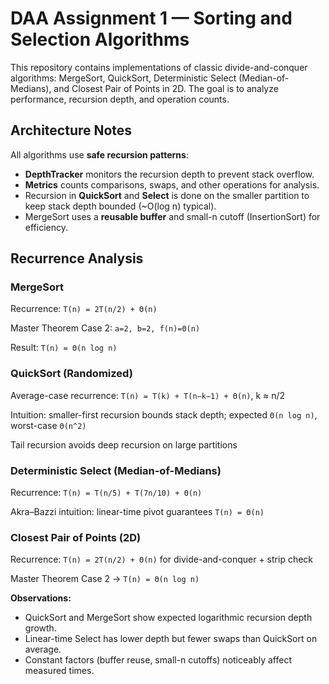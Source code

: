 # DAA Assignment 1 — Sorting and Selection Algorithms

This repository contains implementations of classic divide-and-conquer algorithms: MergeSort, QuickSort, Deterministic Select (Median-of-Medians), and Closest Pair of Points in 2D. The goal is to analyze performance, recursion depth, and operation counts.

## Architecture Notes

All algorithms use **safe recursion patterns**:

- **DepthTracker** monitors the recursion depth to prevent stack overflow.  
- **Metrics** counts comparisons, swaps, and other operations for analysis.  
- Recursion in **QuickSort** and **Select** is done on the smaller partition to keep stack depth bounded (~O(log n) typical).  
- MergeSort uses a **reusable buffer** and small-n cutoff (InsertionSort) for efficiency.

## Recurrence Analysis

### MergeSort

Recurrence: `T(n) = 2T(n/2) + Θ(n)`  

Master Theorem Case 2: `a=2, b=2, f(n)=Θ(n)`  

Result: `T(n) = Θ(n log n)`  

### QuickSort (Randomized)

Average-case recurrence: `T(n) = T(k) + T(n−k−1) + Θ(n)`, k ≈ n/2  

Intuition: smaller-first recursion bounds stack depth; expected `Θ(n log n)`, worst-case `Θ(n^2)`  

Tail recursion avoids deep recursion on large partitions  

### Deterministic Select (Median-of-Medians)

Recurrence: `T(n) = T(n/5) + T(7n/10) + Θ(n)`  

Akra–Bazzi intuition: linear-time pivot guarantees `T(n) = Θ(n)`  

### Closest Pair of Points (2D)

Recurrence: `T(n) = 2T(n/2) + Θ(n)` for divide-and-conquer + strip check  

Master Theorem Case 2 → `T(n) = Θ(n log n)`  


**Observations:**  
- QuickSort and MergeSort show expected logarithmic recursion depth growth.  
- Linear-time Select has lower depth but fewer swaps than QuickSort on average.  
- Constant factors (buffer reuse, small-n cutoffs) noticeably affect measured times.
